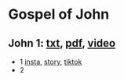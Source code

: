 # Gospel of John

## John 1: [txt](../../txts/John_1aarm.txt), [pdf](../../pdfs/John_1.pdf), [video](https://www.youtube.com/watch?v=e5XWfCTVugg)
- 1 [insta](../../insta/John/John1-1-insta-title.jpg), [story](../../stories/John/John1-1-insta-title-story.jpg), [tiktok](https://www.tiktok.com/@catholicvidbible/video/7049093391669284143)
- 2
